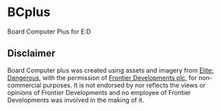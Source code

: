# BCplus
Board Computer Plus for E:D

## Disclaimer
Board Computer plus was created using assets and imagery from
[Elite: Dangerous](https://www.elitedangerous.com/), with the
permission of [Frontier Developments plc](http://frontier.co.uk/), for
non-commercial purposes. It is not endorsed by nor reflects the views
or opinions of Frontier Developments and no employee of Frontier
Developments was involved in the making of it.
